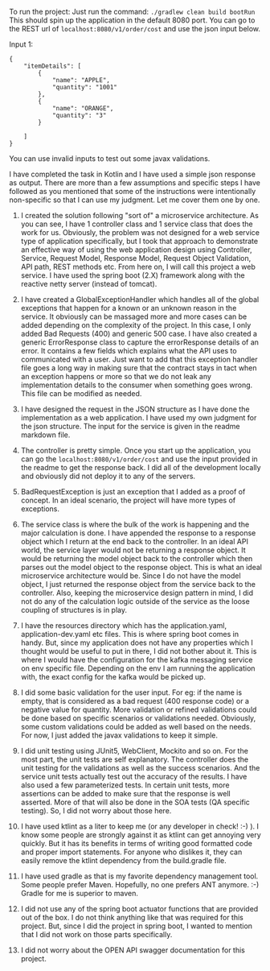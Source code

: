 To run the project:
Just run the command:
`./gradlew clean build bootRun`
This should spin up the application in the default 8080 port.
You can go to the REST url of `localhost:8080/v1/order/cost`
and use the json input below.

Input 1:
```
{
	"itemDetails": [
		{
			"name": "APPLE",
			"quantity": "1001"
		},
		{
			"name": "ORANGE",
			"quantity": "3"
		}

	]
}
```

You can use invalid inputs to test out some javax validations.

I have completed the task in Kotlin and I have used a simple json response as output. There are more than a few assumptions and specific steps I have followed as you mentioned that some of the instructions were intentionally non-specific so that I can use my judgment. Let me cover them one by one.

1. I created the solution following "sort of" a microservice architecture. As you can see, I have 1 controller class and 1 service class that does the work for us. Obviously, the problem was not designed for a web service type of application specifically, but I took that approach to demonstrate an effective way of using the web application design using Controller, Service, Request Model, Response Model, Request Object Validation, API path, REST methods etc. From here on, I will call this project a web service.
I have used the spring boot (2.X) framework along with the reactive netty server (instead of tomcat).

2. I have created a GlobalExceptionHandler which handles all of the global exceptions that happen for a known or an unknown reason in the service. It obviously can be massaged more and more cases can be added depending on the complexity of the project. In this case, I only added Bad Requests (400) and generic 500 case. I have also created a generic ErrorResponse class to capture the errorResponse details of an error. It contains a few fields which explains what the API uses to communicated with a user. Just want to add that this exception handler file goes a long way in making sure that the contract stays in tact when an exception happens or more so that we do not leak any implementation details to the consumer when something goes wrong. This file can be modified as needed.

3. I have designed the request in the JSON structure as I have done the implementation as a web application. I have used my own judgment for the json structure. The input for the service is given in the readme markdown file.

4. The controller is pretty simple. Once you start up the application, you can go the `localhost:8080/v1/order/cost` and use the input provided in the readme to get the response back. I did all of the development locally and obviously did not deploy it to any of the servers.

5. BadRequestException is just an exception that I added as a proof of concept. In an ideal scenario, the project will have more types of exceptions.

6. The service class is where the bulk of the work is happening and the major calculation is done. I have appended the response to a response object which I return at the end back to the controller. In an ideal API world, the service layer would not be returning a response object. It would be returning the model object back to the controller which then parses out the model object  to the response object. This is what an ideal microservice architecture would be. Since I do not have the model object, I just returned the response object from the service back to the controller.
Also, keeping the microservice design pattern in mind, I did not do any of the calculation logic outside of the service as the loose coupling of structures is in play.

7. I have the resources directory which has the application.yaml, application-dev.yaml etc files. This is where spring boot comes in handy. But, since my application does not have any properties which I thought would be useful to put in there, I did not bother about it.
This is where I would have the configuration for the kafka messaging service on env specific file. Depending on the env I am running the application with, the exact config for the kafka would be picked up.

8. I did some basic validation for the user input. For eg: if the name is empty, that is considered as a bad request (400 response code) or a negative value for quantity. More validation or refined validations could be done based on specific scenarios or validations needed. Obviously, some custom validations could be added as well based on the needs. For now, I just added the javax validations to keep it simple.

9. I did unit testing using JUnit5, WebClient, Mockito and so on. For the most part, the unit tests are self explanatory. The controller does the unit testing for the validations as well as the success scenarios. And the service unit tests actually test out the accuracy of the results. I have also used a few parameterized tests. In certain unit tests, more assertions can be added to make sure that the response is well asserted. More of that will also be done in the SOA tests (QA specific testing). So, I did not worry about those here.

11. I have used ktlint as a liter to keep me (or any developer in check! :-) ). I know some people are strongly against it as ktlint can get annoying very quickly. But it has its benefits in terms of writing good formatted code and proper import statements. For anyone who dislikes it, they can easily remove the ktlint dependency from the build.gradle file.

12. I have used gradle as that is my favorite dependency management tool. Some people prefer Maven. Hopefully, no one prefers ANT anymore. :-)
Gradle for me is superior to maven.

13. I did not use any of the spring boot actuator functions that are provided out of the box. I do not think anything like that was required for this project. But, since I did the project in spring boot, I wanted to mention that I did not work on those parts specifically.

14. I did not worry about the OPEN API swagger documentation for this project.